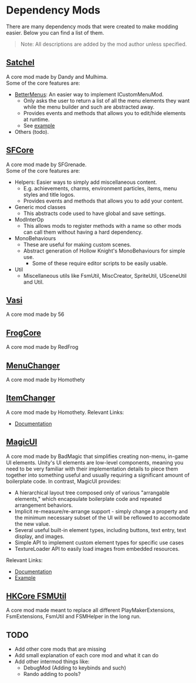 ﻿---
nav_order: 13
---
# Dependency Mods

There are many dependency mods that were created to make modding easier. Below you can find a list of them.
> Note: All descriptions are added by the mod author unless specified.

## [Satchel](https://github.com/PrashantMohta/Satchel)

A core mod made by Dandy and Mulhima.  
Some of the core features are:

- [BetterMenus](BetterMenus/better-menus.md): An easier way to implement ICustomMenuMod.
  - Only asks the user to return a list of all the menu elements they want while the menu builder and such are abstracted away.
  - Provides events and methods that allows you to edit/hide elements at runtime.
  - See [example](https://github.com/PrashantMohta/Satchel/tree/master/BetterMenus/Example)
- Others (todo).

## [SFCore](https://github.com/SFGrenade/SFCore)

A core mod made by SFGrenade.  
Some of the core features are:

- Helpers: Easier ways to simply add miscellaneous content.
  - E.g. achievements, charms, environment particles, items, menu styles and title logos.
  - Provides events and methods that allows you to add your content.
- Generic mod classes
  - This abstracts code used to have global and save settings.
- ModInterOp
  - This allows mods to register methods with a name so other mods can call them without having a hard dependency.
- MonoBehaviours
  - These are useful for making custom scenes.
  - Abstract generation of Hollow Knight's MonoBehaviours for simple use.
    - Some of these require editor scripts to be easily usable.
- Util
  - Miscellaneous utils like FsmUtil, MiscCreator, SpriteUtil, USceneUtil and Util.

## [Vasi](https://github.com/fifty-six/HollowKnight.Vasi)

A core mod made by 56

## [FrogCore](https://github.com/RedFrog6002/FrogCore)

A core mod made by RedFrog

## [MenuChanger](https://github.com/homothetyhk/HollowKnight.MenuChanger)

A core mod made by Homothety

## [ItemChanger](https://github.com/homothetyhk/HollowKnight.ItemChanger)

A core mod made by Homothety. 
Relevant Links:
- [Documentation](https://homothetyhk.github.io/HollowKnight.ItemChanger/)

## [MagicUI](https://github.com/BadMagic100/HollowKnight.MagicUI)

A core mod made by BadMagic that simplifies creating non-menu, in-game UI elements. Unity's UI elements are low-level components, meaning you need to be
very familiar with their implementation details to piece them together into something useful and usually requiring a significant amount of boilerplate code.
In contrast, MagicUI provides:
* A hierarchical layout tree composed only of various "arrangable elements," which encapsulate boilerplate code and repeated arrangement behaviors.
* Implicit re-measure/re-arrange support - simply change a property and the minimum necessary subset of the UI will be reflowed to accomodate the new value.
* Several useful built-in element types, including buttons, text entry, text display, and images.
* Simple API to implement custom element types for specific use cases
* TextureLoader API to easily load images from embedded resources.

Relevant Links:
- [Documentation](https://badmagic100.github.io/HollowKnight.MagicUI/)
- [Example](https://github.com/BadMagic100/HollowKnight.MagicUI/blob/master/MagicUIExamples)

## [HKCore FSMUtil](https://github.com/hk-modding/HK.Core.FsmUtil)

A core mod made meant to replace all different PlayMakerExtensions, FsmExtensions, FsmUtil and FSMHelper in the long run.

## TODO

- Add other core mods that are missing
- Add small explanation of each core mod and what it can do
- Add other intermod things like:
  - DebugMod (Adding to keybinds and such)
  - Rando adding to pools?
